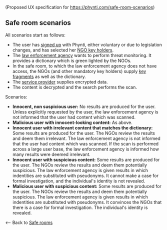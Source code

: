 (Proposed UX specification for https://phynti.com/safe-room-scenarios)

## Safe room scenarios

All scenarios start as follows: 

* The user has [signed up][] with Phynti, either voluntary or due to legislation changes, and has selected her [NGO key holders][]. 
* The [law enforcement agency][] wants to perform threat monitoring. It provides a dictionary which is green lighted by the NGOs. 
* In the safe room, to which the law enforcement agency does not have access, the NGOs (and other mandatory key holders) supply [key fragments][] as well as the dictionary. 
* The [service provider][] supplies encrypted data. 
* The content is decrypted and the search performs the scan. 

Scenarios:

* **Innocent, non suspicious user:** No results are produced for the user. Unless explicitly requested by the user, the law enforcement agency is not informed that the user had content which was scanned.
* **Malicious user with innocent-looking content:** As above. 
* **Innocent user with irrelevant content that matches the dictionary:** Some results are produced for the user. The NGOs review the results and deem them irrelevant. The law enforcement agency is not informed that the user had content which was scanned. If the scan is performed across a large user base, the law enforcement agency is informed how many results were deemed irrelevant.
* **Innocent user with suspicious content:** Some results are produced for the user. The NGOs review the results and deem them potentially suspicious. The law enforcement agency is given results in which indentities are substituted with pseudonyms. It cannot make a case for formal investigation, and the individual's identity is not revealed.
* **Malicious user with suspicious content:** Some results are produced for the user. The NGOs review the results and deem them potentially suspicious. The law enforcement agency is given results in which indentities are substituted with pseudonyms. It convinces the NGOs that there is a case for formal investigation. The individual's identity is revealed.

<-- Back to [Safe rooms][]

[Safe rooms]: safe-rooms
[Law enforcement agency]: law-enforcement-agency
[NGO key holders]: non-government-organisation
[service provider]: service-provider
[signed up]: basic
[key fragments]: key-fragments
